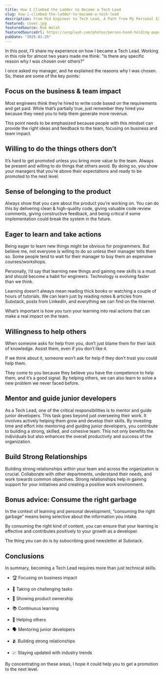 ```yaml
---
title: How I Climbed the Ladder to Become a Tech Lead
slug: how-i-climbed-the-ladder-to-become-a-tech-lead
description: From Mid Engineer to Tech Lead, A Path from My Personal Experience to Success and Growth
featured: cover.jpg
featuredSource: Rob Walsh
featuredSourceUrl: https://unsplash.com/photos/person-hand-holding-paper-4lfrwRyHRYk?utm_content=creditShareLink&utm_medium=referral&utm_source=unsplash
pubDate: "2025-01-25"
---
```


In this post, I’ll share my experience on how I became a Tech Lead. Working in this role for almost two years made me think: "Is there any specific reason why I was chosen over others?"

I once asked my manager, and he explained the reasons why I was chosen. So, these are some of the key points:

## Focus on the business & team impact

Most engineers think they’re hired to write code based on the requirements and get paid. While that’s partially true, just remember they hired you because they need you to help them generate more revenue.

This point needs to be emphasized because people with this mindset can provide the right ideas and feedback to the team, focusing on business and team impact.

## Willing to do the things others don’t

It’s hard to get promoted unless you bring more value to the team. Always be present and willing to do things that others avoid. By doing so, you show your managers that you’re above their expectations and ready to be promoted to the next level.

## Sense of belonging to the product

Always show that you care about the product you’re working on. You can do this by delivering clean & high-quality code, giving valuable code review comments, giving constructive feedback, and being critical if some implementation could break the system in the future.

## Eager to learn and take actions

Being eager to learn new things might be obvious for programmers. But believe me, not everyone is willing to do so unless their manager tells them so. Some people tend to wait for their manager to buy them an expensive courses/workshops.

Personally, I’d say that learning new things and gaining new skills is a must and should become a habit for engineers. Technology is evolving faster than we think.

Learning doesn’t always mean reading thick books or watching a couple of hours of tutorials. We can learn just by reading notes & articles from Substack, posts from LinkedIn, and everything we can find on the Internet.

What’s important is how you turn your learning into real actions that can make a real impact on the team.

## Willingness to help others

When someone asks for help from you, don’t just blame them for their lack of knowledge. Assist them, even if you don’t like it.

If we think about it, someone won’t ask for help if they don’t trust you could help them.

They come to you because they believe you have the competence to help them, and it’s a good signal. By helping others, we can also learn to solve a new problem we never faced before.

## Mentor and guide junior developers

As a Tech Lead, one of the critical responsibilities is to mentor and guide junior developers. This task goes beyond just overseeing their work. It involves actively helping them grow and develop their skills. By investing time and effort into mentoring and guiding junior developers, you contribute to building a strong, skilled, and cohesive team. This not only benefits the individuals but also enhances the overall productivity and success of the organization.

## Build Strong Relationships

Building strong relationships within your team and across the organization is crucial. Collaborate with other departments, understand their needs, and work towards common objectives. Strong relationships help in gaining support for your initiatives and creating a positive work environment.

## Bonus advice: Consume the right garbage

In the context of learning and personal development, “consuming the right garbage” means being selective about the information you intake.

By consuming the right kind of content, you can ensure that your learning is effective and contributes positively to your growth as a developer.

The thing you can do is by subscribing good newsletter at Substack.

## Conclusions

In summary, becoming a Tech Lead requires more than just technical skills.

- 🏆 Focusing on business impact

- 🤺 Taking on challenging tasks

- 💼 Showing product ownership

- 📚 Continuous learning

- 🤝 Helping others

- 🗣️ Mentoring junior developers

- 🫂 Building strong relationships

- 📈 Staying updated with industry trends

By concentrating on these areas, I hope it could help you to get a promotion to the next level.
